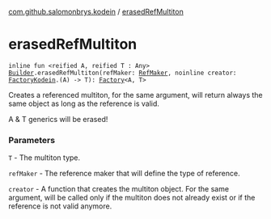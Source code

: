 [com.github.salomonbrys.kodein](index.md) / [erasedRefMultiton](.)

# erasedRefMultiton

`inline fun <reified A, reified T : Any> `[`Builder`](-kodein/-builder/index.md)`.erasedRefMultiton(refMaker: `[`RefMaker`](-ref-maker/index.md)`, noinline creator: `[`FactoryKodein`](-factory-kodein/index.md)`.(A) -> T): `[`Factory`](-factory/index.md)`<A, T>`

Creates a referenced multiton, for the same argument, will return always the same object as long as the reference is valid.

A &amp; T generics will be erased!

### Parameters

`T` - The multiton type.

`refMaker` - The reference maker that will define the type of reference.

`creator` - A function that creates the multiton object. For the same argument, will be called only if the multiton does not already exist or if the reference is not valid anymore.